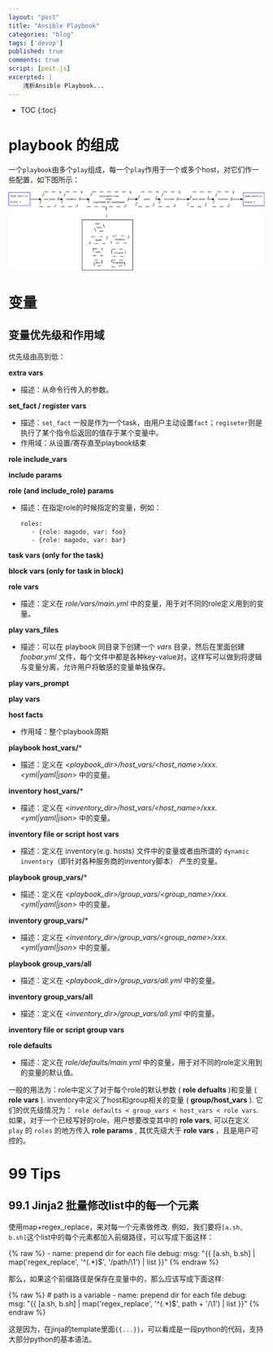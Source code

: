 ```yaml
---
layout: "post"
title: "Ansible Playbook"
categories: "blog"
tags: ['devop']
published: true
comments: true
script: [post.js]
excerpted: |
    浅析Ansible Playbook...
---
```


* TOC
{:toc}

# playbook 的组成

一个`playbook`由多个`play`组成，每一个`play`作用于一个或多个host，对它们作一些配置，如下图所示：

![play](/assets/img/ansible/ansible_play_book.png)

# 变量

## 变量优先级和作用域

优先级由高到低：

**extra vars**

- 描述：从命令行传入的参数。

**set_fact / register vars**

- 描述：`set_fact` 一般是作为一个task，由用户主动设置`fact`；`regiseter`则是执行了某个指令后返回的值存于某个变量中。
- 作用域：从设置/寄存直至playbook结束

**role include_vars**

**include params**

**role (and include_role) params**

- 描述：在指定role的时候指定的变量，例如：
  
      roles:
         - {role: magodo, var: foo}
         - {role: magodo, var: bar}

**task vars (only for the task)**

**block vars (only for task in block)**

**role vars**

- 描述：定义在 *role/vars/main.yml* 中的变量，用于对不同的role定义用到的变量。

**play vars_files**

- 描述：可以在 playbook 同目录下创建一个 *vars* 目录，然后在里面创建 *foobar.yml* 文件，每个文件中都是各种key-value对。这样写可以做到将逻辑与变量分离，允许用户将敏感的变量单独保存。

**play vars_prompt**

**play vars**

**host facts**

- 作用域：整个playbook周期

**playbook host_vars/***

- 描述：定义在 *<playbook_dir>/host_vars/<host_name>/xxx.<yml|yaml|json>* 中的变量。

**inventory host_vars/***

- 描述：定义在 *<inventory_dir>/host_vars/<host_name>/xxx.<yml|yaml|json>* 中的变量。

**inventory file or script host vars**

- 描述：定义在 inventory(e.g. hosts) 文件中的变量或者由所谓的 `dynamic inventory`（即针对各种服务商的inventory脚本） 产生的变量。

**playbook group_vars/***

- 描述：定义在 *<playbook_dir>/group_vars/<group_name>/xxx.<yml|yaml|json>* 中的变量。

**inventory group_vars/***

- 描述：定义在 *<inventory_dir>/group_vars/<group_name>/xxx.<yml|yaml|json>* 中的变量。

**playbook group_vars/all**

- 描述：定义在 *<playbook_dir>/group_vars/all.yml* 中的变量。

**inventory group_vars/all**

- 描述：定义在 *<inventory_dir>/group_vars/all.yml* 中的变量。

**inventory file or script group vars**

**role defaults**

- 描述：定义在 *role/defaults/main.yml* 中的变量，用于对不同的role定义用到的变量的默认值。

一般的用法为：role中定义了对于每个role的默认参数 ( **role defualts** )和变量 ( **role vars** ). inventory中定义了host和group相关的变量 ( **group/host_vars** ). 它们的优先级情况为： `role defaults < group_vars < host_vars < role vars`. 如果，对于一个已经写好的role，用户想要改变其中的 **role vars**, 可以在定义 `play` 的 `roles` 的地方传入 **role params** , 其优先级大于 **role vars** ，且是用户可控的。

# 99 Tips

## 99.1 Jinja2 批量修改list中的每一个元素

使用map+regex_replace，来对每一个元素做修改. 例如，我们要将`[a.sh, b.sh]`这个list中的每个元素都加入前缀路径，可以写成下面这样：

{% raw %}
    - name: prepend dir for each file
      debug:
        msg: "{{ [a.sh, b.sh] | map('regex_replace', '^(.*)$', '/path/\\1') | list }}"
{% endraw %}

那么，如果这个前缀路径是保存在变量中的，那么应该写成下面这样:

{% raw %}
    # path is a variable
    - name: prepend dir for each file
      debug:
        msg: "{{ [a.sh, b.sh] | map('regex_replace', '^(.*)$', path + '/\\1') | list }}"
{% endraw %}

这是因为，在jinja的template里面`{{...}}`，可以看成是一段python的代码，支持大部分python的基本语法。



